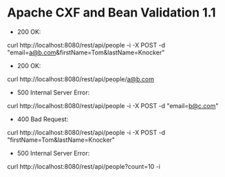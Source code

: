 Apache CXF and Bean Validation 1.1
==============

- 200 OK: 
 
 curl http://localhost:8080/rest/api/people -i -X POST -d "email=a@b.com&firstName=Tom&lastName=Knocker"
  
- 200 OK: 
  
 curl http://localhost:8080/rest/api/people/a@b.com

- 500 Internal Server Error: 
  
 curl http://localhost:8080/rest/api/people -i -X POST -d "email=b@c.com"
  
- 400 Bad Request:           
  
 curl http://localhost:8080/rest/api/people -i -X POST -d "firstName=Tom&lastName=Knocker"
  
- 500 Internal Server Error: 
  
 curl http://localhost:8080/rest/api/people?count=10 -i
